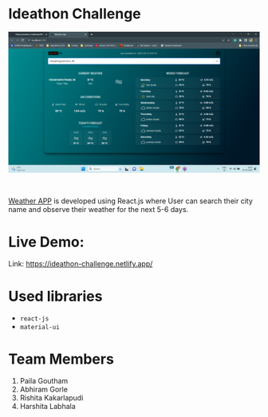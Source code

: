 # Ideathon Challenge


![Application screenshot](screenshot.png)

<br/>

[Weather APP](https://ideathon-challenge.netlify.app/) is developed using React.js where User can search their city name and observe their weather for the next 5-6 days.
# Live Demo:

Link: https://ideathon-challenge.netlify.app/


# Used libraries

- `react-js`
- `material-ui`

# Team Members 
1. Paila Goutham
2. Abhiram Gorle
3. Rishita Kakarlapudi
4. Harshita Labhala  
